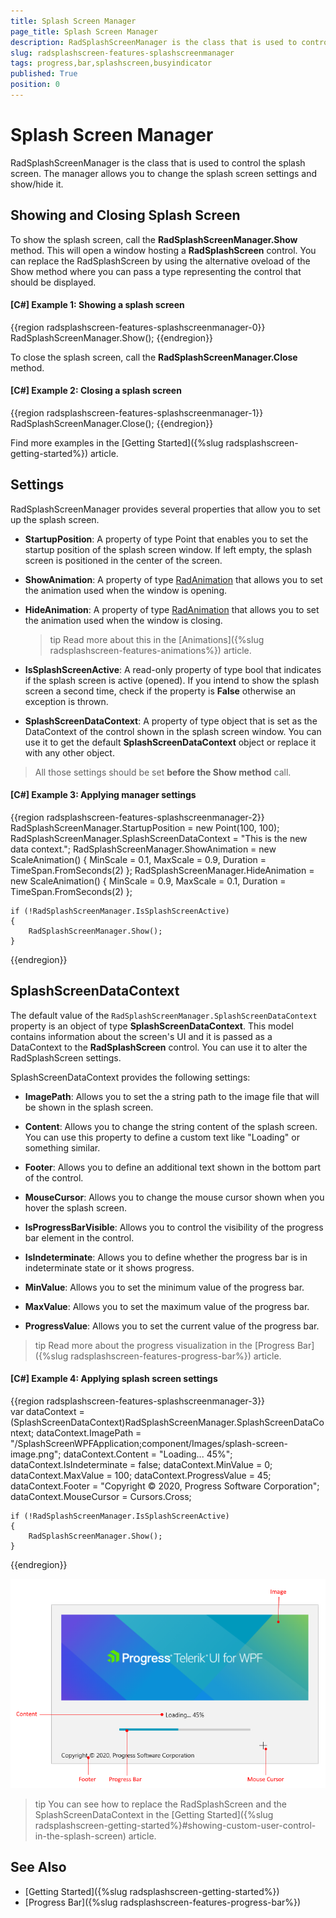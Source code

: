 ```yaml
---
title: Splash Screen Manager
page_title: Splash Screen Manager
description: RadSplashScreenManager is the class that is used to control the splash screen. The manager allows you to change the splash screen settings and show/hide it.
slug: radsplashscreen-features-splashscreenmanager
tags: progress,bar,splashscreen,busyindicator
published: True
position: 0
---
```


# Splash Screen Manager

RadSplashScreenManager is the class that is used to control the splash screen. The manager allows you to change the splash screen settings and show/hide it.

## Showing and Closing Splash Screen

To show the splash screen, call the __RadSplashScreenManager.Show__ method. This will open a window hosting a __RadSplashScreen__ control. You can replace the RadSplashScreen by using the alternative oveload of the Show method where you can pass a type representing the control that should be displayed. 

#### __[C#] Example 1: Showing a splash screen__
{{region radsplashscreen-features-splashscreenmanager-0}}	
	RadSplashScreenManager.Show();
{{endregion}}

To close the splash screen, call the __RadSplashScreenManager.Close__ method.

#### __[C#] Example 2: Closing a splash screen__
{{region radsplashscreen-features-splashscreenmanager-1}}	
	RadSplashScreenManager.Close();
{{endregion}}

Find more examples in the [Getting Started]({%slug radsplashscreen-getting-started%}) article.

## Settings

RadSplashScreenManager provides several properties that allow you to set up the splash screen.

* __StartupPosition__: A property of type Point that enables you to set the startup position of the splash screen window. If left empty, the splash screen is positioned in the center of the screen.

* __ShowAnimation__: A property of type [RadAnimation](https://docs.telerik.com/devtools/wpf/api/telerik.windows.controls.animation.radanimation) that allows you to set the animation used when the window is opening.

* __HideAnimation__: A property of type [RadAnimation](https://docs.telerik.com/devtools/wpf/api/telerik.windows.controls.animation.radanimation) that allows you to set the animation used when the window is closing.

	>tip Read more about this in the [Animations]({%slug radsplashscreen-features-animations%}) article.

* __IsSplashScreenActive__: A read-only property of type bool that indicates if the splash screen is active (opened). If you intend to show the splash screen a second time, check if the property is __False__ otherwise an exception is thrown. 

* __SplashScreenDataContext__: A property of type object that is set as the DataContext of the control shown in the splash screen window. You can use it to get the default __SplashScreenDataContext__ object or replace it with any other object. 

> All those settings should be set __before the Show method__ call.

#### __[C#] Example 3: Applying manager settings__
{{region radsplashscreen-features-splashscreenmanager-2}}		
	RadSplashScreenManager.StartupPosition = new Point(100, 100);
	RadSplashScreenManager.SplashScreenDataContext = "This is the new data context.";
	RadSplashScreenManager.ShowAnimation = new ScaleAnimation() { MinScale = 0.1, MaxScale = 0.9, Duration = TimeSpan.FromSeconds(2) };
	RadSplashScreenManager.HideAnimation = new ScaleAnimation() { MinScale = 0.9, MaxScale = 0.1, Duration = TimeSpan.FromSeconds(2) };
	
	if (!RadSplashScreenManager.IsSplashScreenActive)
	{
		RadSplashScreenManager.Show();
	}
{{endregion}}

## SplashScreenDataContext

The default value of the `RadSplashScreenManager.SplashScreenDataContext` property is an object of type __SplashScreenDataContext__. This model contains information about the screen's UI and it is passed as a DataContext to the __RadSplashScreen__ control. You can use it to alter the RadSplashScreen settings.

SplashScreenDataContext provides the following settings:

* __ImagePath__: Allows you to set the a string path to the image file that will be shown in the splash screen.

* __Content__: Allows you to change the string content of the splash screen. You can use this property to define a custom text like "Loading" or something similar.

* __Footer__: Allows you to define an additional text shown in the bottom part of the control.

* __MouseCursor__: Allows you to change the mouse cursor shown when you hover the splash screen.

* __IsProgressBarVisible__: Allows you to control the visibility of the progress bar element in the control.

* __IsIndeterminate__: Allows you to define whether the progress bar is in indeterminate state or it shows progress.

* __MinValue__: Allows you to set the minimum value of the progress bar.

* __MaxValue__: Allows you to set the maximum value of the progress bar.

* __ProgressValue__: Allows you to set the current value of the progress bar.

>tip Read more about the progress visualization in the [Progress Bar]({%slug radsplashscreen-features-progress-bar%}) article.

#### __[C#] Example 4: Applying splash screen settings__
{{region radsplashscreen-features-splashscreenmanager-3}}		
	var dataContext = (SplashScreenDataContext)RadSplashScreenManager.SplashScreenDataContext;
	dataContext.ImagePath = "/SplashScreenWPFApplication;component/Images/splash-screen-image.png";
	dataContext.Content = "Loading... 45%";
	dataContext.IsIndeterminate = false;
	dataContext.MinValue = 0;
	dataContext.MaxValue = 100;	
	dataContext.ProgressValue = 45;
	dataContext.Footer = "Copyright © 2020, Progress Software Corporation";
	dataContext.MouseCursor = Cursors.Cross;
	
	if (!RadSplashScreenManager.IsSplashScreenActive)
	{
		RadSplashScreenManager.Show();
	}
{{endregion}}

![](images/radsplashscreen-features-splashscreenmanager-0.png)

>tip You can see how to replace the RadSplashScreen and the SplashScreenDataContext in the [Getting Started]({%slug radsplashscreen-getting-started%}#showing-custom-user-control-in-the-splash-screen) article.

## See Also  
* [Getting Started]({%slug radsplashscreen-getting-started%})
* [Progress Bar]({%slug radsplashscreen-features-progress-bar%})